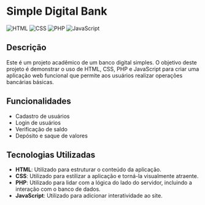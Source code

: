 # Simple Digital Bank

![HTML](https://img.shields.io/badge/HTML-239120?style=for-the-badge&logo=html5&logoColor=white)
![CSS](https://img.shields.io/badge/CSS-1572B6?style=for-the-badge&logo=css3&logoColor=white)
![PHP](https://img.shields.io/badge/PHP-777BB4?style=for-the-badge&logo=php&logoColor=white)
![JavaScript](https://img.shields.io/badge/JavaScript-F7DF1E?style=for-the-badge&logo=javascript&logoColor=black)

## Descrição

Este é um projeto acadêmico de um banco digital simples. O objetivo deste projeto é demonstrar o uso de HTML, CSS, PHP e JavaScript para criar uma aplicação web funcional que permite aos usuários realizar operações bancárias básicas.

## Funcionalidades

- Cadastro de usuários
- Login de usuários
- Verificação de saldo
- Depósito e saque de valores

## Tecnologias Utilizadas

- **HTML**: Utilizado para estruturar o conteúdo da aplicação.
- **CSS**: Utilizado para estilizar a aplicação e torná-la visualmente atraente.
- **PHP**: Utilizado para lidar com a lógica do lado do servidor, incluindo a interação com o banco de dados.
- **JavaScript**: Utilizado para adicionar interatividade ao site.
